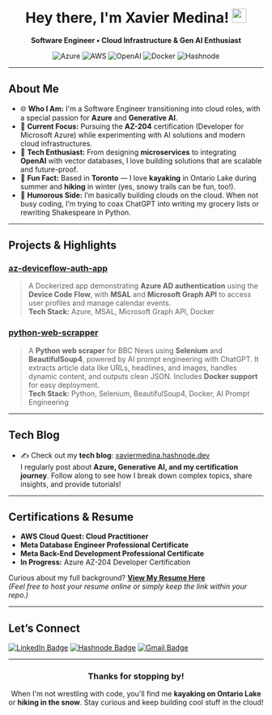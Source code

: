 
<h1 align="center">Hey there, I'm Xavier Medina! <img src="https://media.giphy.com/media/hvRJCLFzcasrR4ia7z/giphy.gif" width="28"></h1>

<p align="center">
  <b>Software Engineer • Cloud Infrastructure & Gen AI Enthusiast</b>
</p>

<div align="center">
  <!-- Badges: Feel free to add or remove as needed -->
  <img src="https://img.shields.io/badge/Cloud-Azure-informational?style=flat&logo=microsoft-azure&color=0089D6" alt="Azure" />
  <img src="https://img.shields.io/badge/Cloud-AWS-informational?style=flat&logo=amazon-aws&color=232F3E" alt="AWS" />
  <img src="https://img.shields.io/badge/Gen%20AI-OpenAI-informational?style=flat&logo=openai&color=412991" alt="OpenAI" />
  <img src="https://img.shields.io/badge/Docker-CI%2FCD-blue?style=flat&logo=docker" alt="Docker" />
  <img src="https://img.shields.io/badge/Blog-Hashnode-blue?style=flat&logo=hashnode" alt="Hashnode" />
</div>

---

## About Me

- 🌐 **Who I Am:** I'm a Software Engineer transitioning into cloud roles, with a special passion for **Azure** and **Generative AI**.
- 🔭 **Current Focus:** Pursuing the **AZ-204** certification (Developer for Microsoft Azure) while experimenting with AI solutions and modern cloud infrastructures.
- 🌱 **Tech Enthusiast:** From designing **microservices** to integrating **OpenAI** with vector databases, I love building solutions that are scalable and future-proof.
- 🎉 **Fun Fact:** Based in **Toronto** — I love **kayaking** in Ontario Lake during summer and **hiking** in winter (yes, snowy trails can be fun, too!).
- 🤭 **Humorous Side:** I’m basically building clouds on the cloud. When not busy coding, I’m trying to coax ChatGPT into writing my grocery lists or rewriting Shakespeare in Python. 

---

## Projects & Highlights

### [az-deviceflow-auth-app](https://github.com/your-username/az-deviceflow-auth-app)
> A Dockerized app demonstrating **Azure AD authentication** using the **Device Code Flow**, with **MSAL** and **Microsoft Graph API** to access user profiles and manage calendar events.  
> **Tech Stack:** Azure, MSAL, Microsoft Graph API, Docker

### [python-web-scrapper](https://github.com/your-username/python-web-scrapper)
> A **Python web scraper** for BBC News using **Selenium** and **BeautifulSoup4**, powered by AI prompt engineering with ChatGPT. It extracts article data like URLs, headlines, and images, handles dynamic content, and outputs clean JSON. Includes **Docker support** for easy deployment.  
> **Tech Stack:** Python, Selenium, BeautifulSoup4, Docker, AI Prompt Engineering

---

## Tech Blog

- ✍️ Check out my **tech blog**: [xaviermedina.hashnode.dev](https://xaviermedina.hashnode.dev/)  
  I regularly post about **Azure, Generative AI, and my certification journey**. Follow along to see how I break down complex topics, share insights, and provide tutorials!

---

## Certifications & Resume

- **AWS Cloud Quest: Cloud Practitioner**  
- **Meta Database Engineer Professional Certificate**  
- **Meta Back-End Development Professional Certificate**  
- **In Progress:** Azure AZ-204 Developer Certification  

Curious about my full background? [**View My Resume Here**](#)  
*(Feel free to host your resume online or simply keep the link within your repo.)*

---

## Let’s Connect

[<img src="https://img.shields.io/badge/LinkedIn-Connect-blue?style=flat&logo=linkedin" alt="LinkedIn Badge"/>](https://linkedin.com/in/xmedinavei)
[<img src="https://img.shields.io/badge/Blog-Hashnode-informational?style=flat&logo=hashnode" alt="Hashnode Badge"/>](https://xaviermedina.hashnode.dev/)
[<img src="https://img.shields.io/badge/Email-Contact%20Me-d14836?style=flat&logo=gmail&logoColor=white" alt="Gmail Badge"/>](mailto:xmedinavei@gmail.com)

---


<h3 align="center">Thanks for stopping by!</h3>
<p align="center">
  When I'm not wrestling with code, you'll find me <strong>kayaking on Ontario Lake</strong> or 
  <strong>hiking in the snow</strong>. Stay curious and keep building cool stuff in the cloud!
</p>
